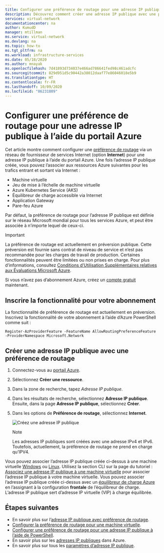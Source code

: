 ```yaml
---
title: Configurer une préférence de routage pour une adresse IP publique – Portail Azure
description: Découvrez comment créer une adresse IP publique avec une préférence de routage du trafic Internet
services: virtual-network
documentationcenter: na
author: KumudD
manager: mtillman
ms.service: virtual-network
ms.devlang: na
ms.topic: how-to
ms.tgt_pltfrm: na
ms.workload: infrastructure-services
ms.date: 05/18/2020
ms.author: mnayak
ms.openlocfilehash: 7d41893d734037e466ad786641fed98c461adcfc
ms.sourcegitcommit: 829d951d5c90442a38012daaf77e86046018e5b9
ms.translationtype: HT
ms.contentlocale: fr-FR
ms.lasthandoff: 10/09/2020
ms.locfileid: "86231809"
---
```

# <a name="configure-routing-preference-for-a-public-ip-address-using-the-azure-portal"></a>Configurer une préférence de routage pour une adresse IP publique à l’aide du portail Azure

Cet article montre comment configurer une [préférence de routage](https://docs.microsoft.com/azure/virtual-network/routing-preference-overview) via un réseau de fournisseur de services Internet (option **Internet**) pour une adresse IP publique à l’aide du portail Azure. Une fois l’adresse IP publique créée, vous pouvez l’associer aux ressources Azure suivantes pour les trafics entrant et sortant via Internet :

* Machine virtuelle
* Jeu de mise à l’échelle de machine virtuelle
* Azure Kubernetes Service (AKS)
* Équilibreur de charge accessible via Internet
* Application Gateway
* Pare-feu Azure

Par défaut, la préférence de routage pour l’adresse IP publique est définie sur le réseau Microsoft mondial pour tous les services Azure, et peut être associée à n’importe lequel de ceux-ci.

> [!IMPORTANT]
> La préférence de routage est actuellement en préversion publique.
> Cette préversion est fournie sans contrat de niveau de service et n’est pas recommandée pour les charges de travail de production. Certaines fonctionnalités peuvent être limitées ou non prises en charge. Pour plus d’informations, consultez [Conditions d’Utilisation Supplémentaires relatives aux Évaluations Microsoft Azure](https://azure.microsoft.com/support/legal/preview-supplemental-terms/).

Si vous n’avez pas d’abonnement Azure, créez un [compte gratuit](https://azure.microsoft.com/free/?WT.mc_id=A261C142F) maintenant.

## <a name="register-the-feature-for-your-subscription"></a>Inscrire la fonctionnalité pour votre abonnement
La fonctionnalité de préférence de routage est actuellement en préversion. Inscrivez la fonctionnalité de votre abonnement à l’aide d’Azure PowerShell comme suit :
```azurepowershell
Register-AzProviderFeature -FeatureName AllowRoutingPreferenceFeature -ProviderNamespace Microsoft.Network
```

## <a name="create-a-public-ip-address-with-a-routing-preference"></a>Créer une adresse IP publique avec une préférence de routage
1. Connectez-vous au [portail Azure](https://preview.portal.azure.com/).
2. Sélectionnez **Créer une ressource**. 
3. Dans la zone de recherche, tapez *Adresse IP publique*.
3. Dans les résultats de recherche, sélectionnez **Adresse IP publique**. Ensuite, dans la page **Adresse IP publique**, sélectionnez **Créer**.
3. Dans les options de **Préférence de routage**, sélectionnez **Internet**.

      ![Créez une adresse IP publique](./media/routing-preference-portal/pip-new.png)

    > [!NOTE]
    > Les adresses IP publiques sont créées avec une adresse IPv4 et IPv6. Toutefois, actuellement, la préférence de routage ne prend en charge qu’IPV4.

Vous pouvez associer l’adresse IP publique créée ci-dessus à une machine virtuelle [Windows](../virtual-machines/windows/overview.md?toc=%2fazure%2fvirtual-network%2ftoc.json) ou [Linux](../virtual-machines/linux/overview.md?toc=%2fazure%2fvirtual-network%2ftoc.json). Utilisez la section CLI sur la page du tutoriel : [Associez une adresse IP publique à une machine virtuelle](associate-public-ip-address-vm.md#azure-cli) pour associer l’adresse IP publique à votre machine virtuelle. Vous pouvez associer l’adresse IP publique créée ci-dessus avec un [équilibreur de charge Azure](../load-balancer/load-balancer-overview.md) en l’assignant à la configuration **frontale** de l’équilibreur de charge. L’adresse IP publique sert d’adresse IP virtuelle (VIP) à charge équilibrée.

## <a name="next-steps"></a>Étapes suivantes
- En savoir plus sur l’[adresse IP publique avec préférence de routage](routing-preference-overview.md).
- [Configurer la préférence de routage pour une machine virtuelle](tutorial-routing-preference-virtual-machine-portal.md).
- [Configurer une préférence de routage pour une adresse IP publique à l’aide de PowerShell](routing-preference-powershell.md).
- En savoir plus sur les [adresses IP publiques](virtual-network-ip-addresses-overview-arm.md#public-ip-addresses) dans Azure.
- En savoir plus sur tous les [paramètres d’adresse IP publique](virtual-network-public-ip-address.md#create-a-public-ip-address).
